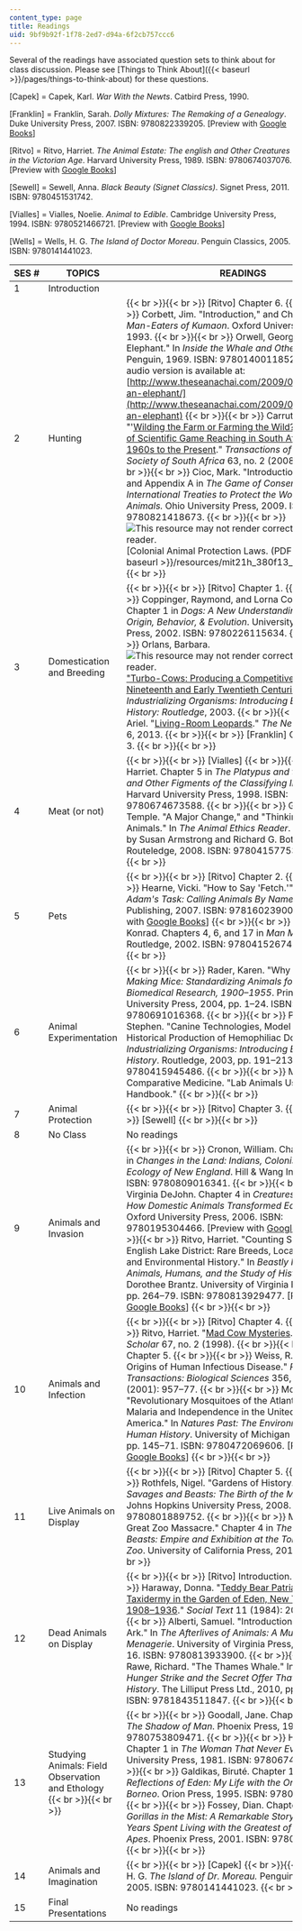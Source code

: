```yaml
---
content_type: page
title: Readings
uid: 9bf9b92f-1f78-2ed7-d94a-6f2cb757ccc6
---
```


Several of the readings have associated question sets to think about for class discussion. Please see [Things to Think About]({{< baseurl >}}/pages/things-to-think-about) for these questions.

\[Capek\] = Capek, Karl. _War With the Newts_. Catbird Press, 1990.

\[Franklin\] = Franklin, Sarah. _Dolly Mixtures: The Remaking of a Genealogy_. Duke University Press, 2007. ISBN: 9780822339205. \[Preview with [Google Books](http://books.google.com/books?id=DK-4KjlKB34C&pg=PAfrontcover)\]

\[Ritvo\] = Ritvo, Harriet. _The Animal Estate: The english and Other Creatures in the Victorian Age_. Harvard University Press, 1989. ISBN: 9780674037076. \[Preview with [Google Books](http://books.google.com/books?id=zjpbtAkHNwQC&pg=PAfrontcover)\]

\[Sewell\] = Sewell, Anna. _Black Beauty (Signet Classics)_. Signet Press, 2011. ISBN: 9780451531742.

\[Vialles\] = Vialles, Noelie. _Animal to Edible_. Cambridge University Press, 1994. ISBN: 9780521466721. \[Preview with [Google Books](http://books.google.com/books?id=l10bk262Y3YC&pg=PAfrontcover)\]

\[Wells\] = Wells, H. G. _The Island of Doctor Moreau_. Penguin Classics, 2005. ISBN: 9780141441023.

| SES # | TOPICS | READINGS |
| --- | --- | --- |
| 1 | Introduction | &nbsp; |
| 2 | Hunting |  {{< br >}}{{< br >}} \[Ritvo\] Chapter 6. {{< br >}}{{< br >}} Corbett, Jim. "Introduction," and Chapter 1 in _Man-Eaters of Kumaon_. Oxford University Press, 1993. {{< br >}}{{< br >}} Orwell, George. "Shooting an Elephant." In _Inside the Whale and Other Essays_. Penguin, 1969. ISBN: 9780140011852.  {{< br >}}An audio version is available at: [http://www.theseanachai.com/2009/01/30/shooting-an-elephant/](http://www.theseanachai.com/2009/01/30/shooting-an-elephant) {{< br >}}{{< br >}} Carruthers, Jane. "'[Wilding the Farm or Farming the Wild?' The Evolution of Scientific Game Reaching in South Africa from the 1960s to the Present](http://dx.doi.org/10.1080/00359190809519220)." _Transactions of the Royal Society of South Africa_ 63, no. 2 (2008): 160–81. {{< br >}}{{< br >}} Cioc, Mark. "Introduction," Chapter 1, and Appendix A in _The Game of Conservation: International Treaties to Protect the World's Migratory Animals._ Ohio University Press, 2009. ISBN: 9780821418673. {{< br >}}{{< br >}} ![This resource may not render correctly in a screen reader.](/images/inacessible.gif)[Colonial Animal Protection Laws. (PDF - 1.5 MB)]({{< baseurl >}}/resources/mit21h_380f13_laws) {{< br >}}{{< br >}}  |
| 3 | Domestication and Breeding |  {{< br >}}{{< br >}} \[Ritvo\] Chapter 1. {{< br >}}{{< br >}} Coppinger, Raymond, and Lorna Coppinger. Chapter 1 in _Dogs: A New Understanding of Canine Origin, Behavior, & Evolution_. University of Chicago Press, 2002. ISBN: 9780226115634. {{< br >}}{{< br >}} Orlans, Barbara. ![This resource may not render correctly in a screen reader.](/images/inacessible.gif)["Turbo-Cows: Producing a Competitive Animal in the Nineteenth and Early Twentieth Centuries." (PDF)](https://www.academia.edu/14032108/Turbo_Cows_Producing_a_Competitive_Animal_in_the_Nineteenth_and_Early_Twentieth_Century) _Industrializing Organisms: Introducing Evolutionary History: Routledge_, 2003. {{< br >}}{{< br >}} Levy, Ariel. "[Living-Room Leopards](http://www.newyorker.com/reporting/2013/05/06/130506fa_fact_levy)." _The New Yorker_, May 6, 2013. {{< br >}}{{< br >}} \[Franklin\] Chapters 2, and 3. {{< br >}}{{< br >}}  |
| 4 | Meat (or not) |  {{< br >}}{{< br >}} \[Vialles\] {{< br >}}{{< br >}} Ritvo, Harriet. Chapter 5 in _The Platypus and the Mermaid: and Other Figments of the Classifying Imagination_. Harvard University Press, 1998. ISBN: 9780674673588. {{< br >}}{{< br >}} Grandin, Temple. "A Major Change," and "Thinking Like Animals." In _The Animal Ethics Reader_. 2nd ed. Edited by Susan Armstrong and Richard G. Botzler. Routeledge, 2008. ISBN: 9780415775397. {{< br >}}{{< br >}}  |
| 5 | Pets |  {{< br >}}{{< br >}} \[Ritvo\] Chapter 2. {{< br >}}{{< br >}} Hearne, Vicki. "How to Say 'Fetch.'" Chapter 3 in _Adam's Task: Calling Animals By Name_. Skyhorse Publishing, 2007. ISBN: 9781602390027. \[Preview with [Google Books](http://books.google.com/books?id=BPd7072qIdcC&pg=PAcontents=onepage)\] {{< br >}}{{< br >}} Lorenz, Konrad. Chapters 4, 6, and 17 in _Man Meets Dog_. Routledge, 2002. ISBN: 9780415267458. {{< br >}}{{< br >}}  |
| 6 | Animal Experimentation |  {{< br >}}{{< br >}} Rader, Karen. "Why Mice?" In _Making Mice: Standardizing Animals for American Biomedical Research, 1900–1955_. Princeton University Press, 2004, pp. 1–24. ISBN: 9780691016368. {{< br >}}{{< br >}} Pemberton, Stephen. "Canine Technologies, Model Patients: The Historical Production of Hemophiliac Dogs." In _Industrializing Organisms: Introducing Evolutionary History_. Routledge, 2003, pp. 191–213. ISBN: 9780415945486. {{< br >}}{{< br >}} MIT Division of Comparative Medicine. "Lab Animals Users' Handbook." {{< br >}}{{< br >}}  |
| 7 | Animal Protection |  {{< br >}}{{< br >}} \[Ritvo\] Chapter 3. {{< br >}}{{< br >}} \[Sewell\] {{< br >}}{{< br >}}  |
| 8 | No Class | No readings |
| 9 | Animals and Invasion |  {{< br >}}{{< br >}} Cronon, William. Chapters 2 and 5 in _Changes in the Land: Indians, Colonists, and the Ecology of New England_. Hill & Wang Inc., U. S., 2003. ISBN: 9780809016341. {{< br >}}{{< br >}} Anderson, Virginia DeJohn. Chapter 4 in _Creatures of Empire: How Domestic Animals Transformed Early America._ Oxford University Press, 2006. ISBN: 9780195304466. \[Preview with [Google Books](http://books.google.com/books?id=FE2N0aUh0TQC&pg=PA107=onepage)\] {{< br >}}{{< br >}} Ritvo, Harriet. "Counting Sheep in the English Lake District: Rare Breeds, Local Knowledge, and Environmental History." In _Beastly Natures: Animals, Humans, and the Study of History_. Edited by Dorothee Brantz. University of Virginia Press, 2010, pp. 264–79. ISBN: 9780813929477. \[Preview with [Google Books](http://books.google.com/books?id=zdGPZ41NPEIC&pg=PA264=onepage)\] {{< br >}}{{< br >}}  |
| 10 | Animals and Infection |  {{< br >}}{{< br >}} \[Ritvo\] Chapter 4. {{< br >}}{{< br >}} Ritvo, Harriet. "[Mad Cow Mysteries](http://www.jstor.org/stable/41213533)." _American Scholar_ 67, no. 2 (1998). {{< br >}}{{< br >}} \[Franklin\] Chapter 5. {{< br >}}{{< br >}} Weiss, R. A. "Animal Origins of Human Infectious Disease." _Philosophical Transactions: Biological Sciences_ 356, no. 1410 (2001): 957–77. {{< br >}}{{< br >}} McNeill, John R. "Revolutionary Mosquitoes of the AtlanticWorld : Malaria and Independence in the United States of America." In _Natures Past: The Environment and Human History_. University of Michigan Press, 2007, pp. 145–71. ISBN: 9780472069606. \[Preview with [Google Books](http://books.google.com/books?id=UBUeNI7dMk8C&pg=PA145=onepage)\] {{< br >}}{{< br >}}  |
| 11 | Live Animals on Display |  {{< br >}}{{< br >}} \[Ritvo\] Chapter 5. {{< br >}}{{< br >}} Rothfels, Nigel. "Gardens of History." Chapter 1 in _Savages and Beasts: The Birth of the Modern Zoo_. Johns Hopkins University Press, 2008. ISBN: 9780801889752. {{< br >}}{{< br >}} Miller, Ian. "The Great Zoo Massacre." Chapter 4 in _The Nature of the Beasts: Empire and Exhibition at the Tokyo Imperial Zoo_. University of California Press, 2013. {{< br >}}{{< br >}}  |
| 12 | Dead Animals on Display |  {{< br >}}{{< br >}} \[Ritvo\] Introduction. {{< br >}}{{< br >}} Haraway, Donna. "[Teddy Bear Patriarchy: Taxidermy in the Garden of Eden, New York City, 1908–1936](http://www.jstor.org/stable/466593)." _Social Text_ 11 (1984): 20–64. {{< br >}}{{< br >}} Alberti, Samuel. "Introduction: The Dead Ark." In _The Afterlives of Animals: A Museum Menagerie_. University of Virginia Press, 2013, pp. 1–16. ISBN: 9780813933900. {{< br >}}{{< br >}} O' Rawe, Richard. "The Thames Whale." In _Afterlives: The Hunger Strike and the Secret Offer That Changed Irish History_. The Lilliput Press Ltd., 2010, pp. 186–201. ISBN: 9781843511847. {{< br >}}{{< br >}}  |
| 13 | Studying Animals: Field Observation and Ethology {{< br >}}{{< br >}}  |  {{< br >}}{{< br >}} Goodall, Jane. Chapter 1–3 in _In The Shadow of Man_. Phoenix Press, 1999. ISBN: 9780753809471. {{< br >}}{{< br >}} Hrdy, Sara. Chapter 1 in _The Woman That Never Evolved_. Harvard University Press, 1981. ISBN: 9780674955400. {{< br >}}{{< br >}} Galdikas, Biruté. Chapter 1–4 in _Reflections of Eden: My Life with the Orangutans of Borneo_. Orion Press, 1995. ISBN: 9780575059863. {{< br >}}{{< br >}} Fossey, Dian. Chapters 1–3 in _Gorillas in the Mist: A Remarkable Story of Thirteen Years Spent Living with the Greatest of the Great Apes_. Phoenix Press, 2001. ISBN: 9780753811412. {{< br >}}{{< br >}}  |
| 14 | Animals and Imagination |  {{< br >}}{{< br >}} \[Capek\] {{< br >}}{{< br >}} Wells, H. G. _The Island of Dr. Moreau._ Penguin Classics, 2005. ISBN: 9780141441023. {{< br >}}{{< br >}}  |
| 15 | Final Presentations | No readings